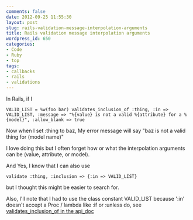 ```yaml
---
comments: false
date: 2012-09-25 11:55:30
layout: post
slug: rails-validation-message-interpolation-arguments
title: Rails validation message interpolation arguments
wordpress_id: 650
categories:
- Code
- Ruby
- top
tags:
- callbacks
- rails
- validations
---
```


In Rails, if I

`
VALID_LIST = %w(foo bar)
validates_inclusion_of :thing, :in => VALID_LIST, :message => "%{value} is not a valid %{attribute} for a %{model}", :allow_blank => true
`

Now when I set :thing to baz, My error message will say "baz is not a valid thing for (model name)"

I love doing this but I often forget how or what the interpolation arguments can be (value, attribute, or model).

And Yes, I know that I can also use

`
validate :thing, :inclusion => {:in => VALID_LIST}
`

but I thought this might be easier to search for.

Also, I'll note that I had to use the class constant VALID_LIST because ':in' doesn't accept a Proc / lambda like :if or :unless do, see [validates_inclusion_of in the api_doc](http://apidock.com/rails/ActiveModel/Validations/HelperMethods/validates_inclusion_of)
